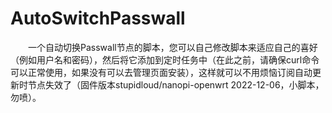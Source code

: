 # AutoSwitchPasswall
&emsp;&emsp;一个自动切换Passwall节点的脚本，您可以自己修改脚本来适应自己的喜好（例如用户名和密码），然后将它添加到定时任务中（在此之前，请确保curl命令可以正常使用，如果没有可以去管理页面安装），这样就可以不用烦恼订阅自动更新时节点失效了（固件版本stupidloud/nanopi-openwrt 2022-12-06，小脚本，勿喷）。
